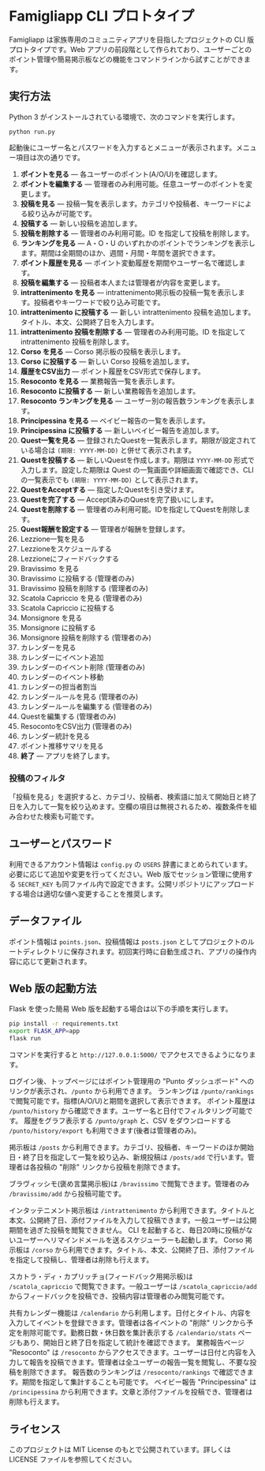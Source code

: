 # Famigliapp CLI プロトタイプ

Famigliapp は家族専用のコミュニティアプリを目指したプロジェクトの CLI 版プロトタイプです。Web アプリの前段階として作られており、ユーザーごとのポイント管理や簡易掲示板などの機能をコマンドラインから試すことができます。

## 実行方法

Python 3 がインストールされている環境で、次のコマンドを実行します。

```
python run.py
```

起動後にユーザー名とパスワードを入力するとメニューが表示されます。メニュー項目は次の通りです。

1. **ポイントを見る** ― 各ユーザーのポイント(A/O/U)を確認します。
2. **ポイントを編集する** ― 管理者のみ利用可能。任意ユーザーのポイントを変更します。
3. **投稿を見る** ― 投稿一覧を表示します。カテゴリや投稿者、キーワードによる絞り込みが可能です。
4. **投稿する** ― 新しい投稿を追加します。
5. **投稿を削除する** ― 管理者のみ利用可能。ID を指定して投稿を削除します。
6. **ランキングを見る** ― A・O・U のいずれかのポイントでランキングを表示します。期間は全期間のほか、週間・月間・年間を選択できます。
7. **ポイント履歴を見る** ― ポイント変動履歴を期間やユーザー名で確認します。
8. **投稿を編集する** ― 投稿者本人または管理者が内容を変更します。
9. **intrattenimento を見る** ― intrattenimento掲示板の投稿一覧を表示します。投稿者やキーワードで絞り込み可能です。
10. **intrattenimento に投稿する** ― 新しい intrattenimento 投稿を追加します。タイトル、本文、公開終了日を入力します。
11. **intrattenimento 投稿を削除する** ― 管理者のみ利用可能。ID を指定して intrattenimento 投稿を削除します。
12. **Corso を見る** ― Corso 掲示板の投稿を表示します。
13. **Corso に投稿する** ― 新しい Corso 投稿を追加します。
14. **履歴をCSV出力** ― ポイント履歴をCSV形式で保存します。
15. **Resoconto を見る** ― 業務報告一覧を表示します。
16. **Resoconto に投稿する** ― 新しい業務報告を追加します。
17. **Resoconto ランキングを見る** ― ユーザー別の報告数ランキングを表示します。
18. **Principessina を見る** ― ベイビー報告の一覧を表示します。
19. **Principessina に投稿する** ― 新しいベイビー報告を追加します。
20. **Quest一覧を見る** ― 登録されたQuestを一覧表示します。期限が設定されている場合は `(期限: YYYY-MM-DD)` と併せて表示されます。
21. **Questを投稿する** ― 新しいQuestを作成します。期限は `YYYY-MM-DD` 形式で入力します。設定した期限は Quest の一覧画面や詳細画面で確認でき、CLI の一覧表示でも `(期限: YYYY-MM-DD)` として表示されます。
22. **QuestをAcceptする** ― 指定したQuestを引き受けます。
23. **Questを完了する** ― Accept済みのQuestを完了扱いにします。
24. **Questを削除する** ― 管理者のみ利用可能。IDを指定してQuestを削除します。
25. **Quest報酬を設定する** ― 管理者が報酬を登録します。
26. Lezzione一覧を見る
27. Lezzioneをスケジュールする
28. Lezzioneにフィードバックする
29. Bravissimo を見る
30. Bravissimo に投稿する (管理者のみ)
31. Bravissimo 投稿を削除する (管理者のみ)
32. Scatola Capriccio を見る (管理者のみ)
33. Scatola Capriccio に投稿する
34. Monsignore を見る
35. Monsignore に投稿する
36. Monsignore 投稿を削除する (管理者のみ)
37. カレンダーを見る
38. カレンダーにイベント追加
39. カレンダーのイベント削除 (管理者のみ)
40. カレンダーのイベント移動
41. カレンダーの担当者割当
42. カレンダールールを見る (管理者のみ)
43. カレンダールールを編集する (管理者のみ)
44. Questを編集する (管理者のみ)
45. ResocontoをCSV出力 (管理者のみ)
46. カレンダー統計を見る
47. ポイント推移サマリを見る
0. **終了** ― アプリを終了します。

### 投稿のフィルタ

「投稿を見る」を選択すると、カテゴリ、投稿者、検索語に加えて開始日と終了日を入力して一覧を絞り込めます。空欄の項目は無視されるため、複数条件を組み合わせた検索も可能です。

## ユーザーとパスワード

利用できるアカウント情報は `config.py` の `USERS` 辞書にまとめられています。必要に応じて追加や変更を行ってください。Web 版でセッション管理に使用する `SECRET_KEY` も同ファイル内で設定できます。公開リポジトリにアップロードする場合は適切な値へ変更することを推奨します。

## データファイル

ポイント情報は `points.json`、投稿情報は `posts.json` としてプロジェクトのルートディレクトリに保存されます。初回実行時に自動生成され、アプリの操作内容に応じて更新されます。

## Web 版の起動方法

Flask を使った簡易 Web 版を起動する場合は以下の手順を実行します。

```bash
pip install -r requirements.txt
export FLASK_APP=app
flask run
```

コマンドを実行すると `http://127.0.0.1:5000/` でアクセスできるようになります。

ログイン後、トップページにはポイント管理用の
"Punto ダッシュボード" へのリンクが表示され、`/punto` から利用できます。
ランキングは `/punto/rankings` で閲覧可能です。指標(A/O/U)と期間を選択して表示できます。
ポイント履歴は `/punto/history` から確認できます。ユーザー名と日付でフィルタリング可能です。
履歴をグラフ表示する `/punto/graph` と、CSV をダウンロードする `/punto/history/export` も利用できます(後者は管理者のみ)。

掲示板は `/posts` から利用できます。カテゴリ、投稿者、キーワードのほか開始日・終了日を指定して一覧を絞り込み、新規投稿は `/posts/add` で行います。管理者は各投稿の "削除" リンクから投稿を削除できます。

ブラヴィッシモ(褒め言葉掲示板)は `/bravissimo` で閲覧できます。管理者のみ `/bravissimo/add` から投稿可能です。

インタッテニメント掲示板は `/intrattenimento` から利用できます。タイトルと本文、公開終了日、添付ファイルを入力して投稿できます。一般ユーザーは公開期間を過ぎた投稿を閲覧できません。
CLI を起動すると、毎日20時に投稿がないユーザーへリマインドメールを送るスケジューラーも起動します。
Corso 掲示板は `/corso` から利用できます。タイトル、本文、公開終了日、添付ファイルを指定して投稿し、管理者は削除も行えます。

スカトラ・ディ・カプリッチョ(フィードバック用掲示板)は `/scatola_capriccio` で閲覧できます。一般ユーザーは `/scatola_capriccio/add` からフィードバックを投稿でき、投稿内容は管理者のみ閲覧可能です。

共有カレンダー機能は `/calendario` から利用します。日付とタイトル、内容を入力してイベントを登録できます。管理者は各イベントの "削除" リンクから予定を削除可能です。勤務日数・休日数を集計表示する `/calendario/stats` ページもあり、開始日と終了日を指定して統計を確認できます。
業務報告ページ "Resoconto" は `/resoconto` からアクセスできます。ユーザーは日付と内容を入力して報告を投稿できます。管理者は全ユーザーの報告一覧を閲覧し、不要な投稿を削除できます。
報告数のランキングは `/resoconto/rankings` で確認できます。期間を指定して集計することも可能です。
ベイビー報告 "Principessina" は `/principessina` から利用できます。文章と添付ファイルを投稿でき、管理者は削除も行えます。


## ライセンス

このプロジェクトは MIT License のもとで公開されています。詳しくは LICENSE ファイルを参照してください。
